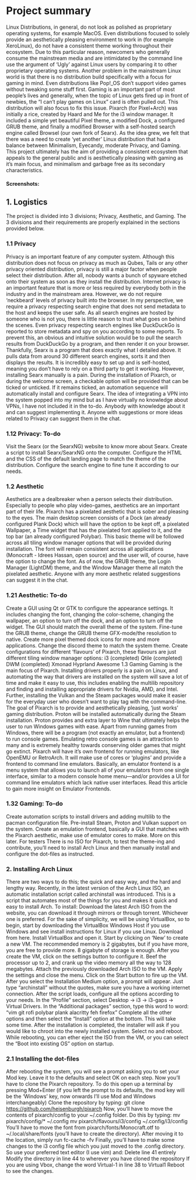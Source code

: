 # Project summary

Linux Distributions, in general, do not look as polished as proprietary operating systems, for example MacOS. Even distributions focused to solely provide an aesthetically pleasing environment to work in (for example XeroLinux), do not have a consistent theme working throughout their ecosystem. Due to this particular reason, newcomers who generally consume the mainstream media and are intimidated by the command line use the argument of ‘Ugly’ against Linux users by comparing it to other proprietary operating systems. Another problem in the mainstream Linux world is that there is no distribution build specifically with a focus for gaming in mind. Even distributions like Pop!_OS don’t support video games without tweaking some stuff first. Gaming is an important part of most people’s lives and generally, when the topic of Linux gets fired up in front of newbies, the “I can’t play games on Linux” card is often pulled out. This distribution will also focus to fix this issue. Pixarch (for Pixel+Arch) was initially a rice, created by Haard and Me for the i3 window manager. It included a simple yet beautiful Pixel theme, a modified Dock, a configured GRUB theme, and finally a modified Browser with a self-hosted search engine called Browsel (our own fork of Searx). As the idea grew, we felt that there was a need to create ‘yet another’ Linux distribution that had a balance between Minimalism, Eyecandy, moderate Privacy, and Gaming. This project ultimately has the aim of providing a consistent ecosystem that appeals to the general public and is aesthetically pleasing with gaming as it’s main focus, and minimalism and garbage free as its secondary characteristics.

#### Screenshots:



## 1. Logistics

The project is divided into 3 divisions; Privacy, Aesthetic, and Gaming. The 3 divisions and their requirements are properly explained in the sections provided below.

### 1.1 Privacy

Privacy is an important feature of any computer system. Although this distribution does not focus on privacy as much as Qubes, Tails or any other privacy oriented distribution, privacy is still a major factor when people select their distribution. After all, nobody wants a bunch of spyware etched onto their system as soon as they install the distribution. Internet privacy is an important feature that is more or less required by everybody both in the industry and in the mainstream area. However, we do not require ‘neckbeard’ levels of privacy built into the browser. In my perspective, we require a privacy respecting search engine that does not send metadata to the host and keeps the user safe. As all search engines are hosted by someone who is not you, there is little reason to trust what goes on behind the scenes. Even privacy respecting search engines like DuckDuckGo is reported to store metadata and spy on you according to some reports. To prevent this, an obvious and intuitive solution would be to pull the search results from DuckDuckGo by a program, and then render it on your browser. Thankfully, Searx is a program that does exactly what I detailed above. It pulls data from around 30 different search engines, sorts it and then displays the results. It is incredibly easy to set up and is self-hosted, meaning you don’t have to rely on a third party to get it working. However, installing Searx manually is a pain. During the installation of Pixarch, or during the welcome screen, a checkable option will be provided that can be ticked or unticked. If it remains ticked, an automation sequence will automatically install and configure Searx. The idea of integrating a VPN into the system popped into my mind but as I have virtually no knowledge about VPNs, I have not included it in the to-do. Anybody with knowledge about it and can suggest implementing it. Anyone with suggestions or more ideas related to Privacy can suggest them in the chat.

### 1.12 Privacy: To-do

Visit the Searx (or the SearxNG) website to know more about Searx. Create a script to install Searx/SearxNG onto the computer. Configure the HTML and the CSS of the default landing page to match the theme of the distribution. Configure the search engine to fine tune it according to our needs.

### 1.2 Aesthetic

Aesthetics are a dealbreaker when a person selects their distribution. Especially to people who play video-games, aesthetics are an important part of their life. Pixarch has a pixelated aesthetic that is sober and pleasing to the eyes. The main desktop screen consists of a Dock (an already configured Plank Dock) which will have the option to be kept off, a pixelated Wallpaper, a Time widget that has the pixelated font applied to it, and the top bar (an already configured Polybar). This basic theme will be followed across all tiling window manager options that will be provided during installation. The font will remain consistent across all applications (Monocraft - Idrees Hassan, open source) and the user will, of course, have the option to change the font. As of now, the GRUB theme, the Login Manager (LightDM) theme, and the Window Manager theme all match the pixelated aesthetic. Anyone with any more aesthetic related suggestions can suggest it in the chat.

### 1.21 Aesthetic: To-do

Create a GUI using Qt or GTK to configure the appearance settings. It includes changing the font, changing the color-scheme, changing the wallpaper, an option to turn off the dock, and an option to turn off the widget. The GUI should match the overall theme of the system. Fine-tune the GRUB theme, change the GRUB theme GFX-mode/the resolution to native. Create more pixel themed dock icons for more and more applications. Change the discord theme to match the system theme. Create configurations for different ‘flavours’ of Pixarch, these flavours are just different tiling window manager options: i3 (completed) Qtile (completed) DWM (completed) Xmonad Hyprland Awesome
1.3 Gaming
Gaming is the main focus of Pixarch. Installing drivers properly is a pain on Linux, and automating the way that drivers are installed on the system will save a lot of time and make it easy to use, this includes enabling the multilib repository and finding and installing appropriate drivers for Nvidia, AMD, and Intel. Further, installing the Vulkan and the Steam packages would make it easier for the everyday user who doesn’t want to play tag with the command-line. The goal of Pixarch is to provide and aesthetically pleasing, ‘just works’ gaming distribution. Proton will be installed automatically during the Steam installation. Proton provides and extra layer to Wine that ultimately helps the user to run Windows games with ease. Apart from running games from Windows, there will be a program (not exactly an emulator, but a frontend) to run console games. Emulating retro console games is an attraction to many and is extremely healthy towards conserving older games that might go extinct. Pixarch will have it’s own frontend for running emulators, like OpenEMU or RetroArch. It will make use of cores or ‘plugins’ and provide a frontend to command line emulators. Basically, an emulator frontend is a menu system that allows you to launch all of your emulators from one single interface, similar to a modern console home menu—and/or provides a UI for command line emulators which lack native user interfaces. Read this article to gain more insight on Emulator Frontends.

### 1.32 Gaming: To-do

Create automation scripts to install drivers and adding multilib to the pacman configuration file. Pre-install Steam, Proton and Vulkan support on the system. Create an emulation frontend, basically a GUI that matches with the Pixarch aesthetic, make use of emulator cores to make. More on this later.
For testers
There is no ISO for Pixarch, to test the theme-ing and contribute, you’ll need to install Arch Linux and then manually install and configure the dot-files as instructed.

### 2. Installing Arch Linux

There are two ways to do this; the quick and easy way, and the hard and lengthy way. Recently, in the latest version of the Arch Linux ISO, an automatic installation script called archinstall was introduced. This is a script that automates most of the things for you and makes it quick and easy to install Arch. To install: Download the latest Arch ISO from the website, you can download it through mirrors or through torrent. Whichever one is preferred. For the sake of simplicity, we will be using VirtualBox, so to begin, start by downloading the VirtualBox Windows Host if you use Windows and see install instructions for Linux if you use Linux. Download from here. Install VirtualBox and open it. Start by clicking on ‘New’ to create a new VM. The recommended memory is 2 gigabytes, but if you have more, you are free to provide more. 8 gigabyte of storage is enough. After you create the VM, click on the settings button to configure it. Beef the processor up to 2, and crank up the video memory all the way to 128 megabytes. Attach the previously downloaded Arch ISO to the VM. Apply the settings and close the menu. Click on the Start button to fire up the VM. After you select the Installation Medium option, a prompt will appear. Just type “archinstall” without the quotes, make sure you have a working internet connection. After the script loads, configure all the options according to your needs. In the “Profile” section, select Desktop -> i3 -> i3-gaps -> Virtual Drivers. In the “Additional packages” section, type this word to word: “vim git rofi polybar plank alacritty feh firefox” Complete all the other options and then select the “Install” option at the bottom. This will take some time. After the installation is completed, the installer will ask if you would like to chroot into the newly installed system. Select no and reboot. While rebooting, you can ether eject the ISO from the VM, or you can select the “Boot into existing OS” option on startup.

### 2.1 Installing the dot-files

After rebooting the system, you will see a prompt asking you to set your Mod key. Leave it to the defaults and select OK on each step. Now you’ll have to clone the Pixarch repository. To do this open up a terminal by pressing Mod+Enter (if you left the prompt to its defaults, the mod key will be the ‘Windows’ key, now onwards I’ll use Mod and Windows interchangeably)
Clone the repository by typing: git clone https://github.com/heisenburgh/pixarch
Now, you’ll have to move the contents of pixarch/config to your ~/.config folder. Do this by
typing: mv pixarch/config/* ~/.config mv pixarch/flavours/i3/config ~/.config/i3/config
You’ll have to move the font from pixarch/fonts/Monocraft.otf to ~/.local/share/fonts (you’ll have to create the directory). After moving it to the location, simply run fc-cache -fv Finally, you’ll have to make some changes to the i3 config file which you just moved to the .config directory. So use your preferred text editor (I use vim) and: Delete line 41 entirely Modify the directory in line 44 to wherever you have cloned the repository If you are using Vbox, change the word Virtual-1 in line 38 to Virtual1 Reboot to see the changes.

